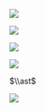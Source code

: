 ![](https://www.nta.go.jp/tmp/cf1cfb75-d85a-4973-a1c0-e694a930f289/images/90e2c236e14646f30d1e7d1c806e324330783b7b4d236e0df02dc630ced882bf.jpg)

![](https://www.nta.go.jp/tmp/cf1cfb75-d85a-4973-a1c0-e694a930f289/images/a23698044985386597faa28fc522d71e63928d3377f3a8f47505bb16d46a6e9b.jpg)

![](https://www.nta.go.jp/tmp/cf1cfb75-d85a-4973-a1c0-e694a930f289/images/ba32f85fb062de5da9559debe18c59d0cf2ac5a9956fcfdbb46cb26803d63ffd.jpg)

![](https://www.nta.go.jp/tmp/cf1cfb75-d85a-4973-a1c0-e694a930f289/images/22cc83170f770aef07d5521f3153fbf23ed9696ffef3d0994079e2141eadc655.jpg)

$\\ast$

![](https://www.nta.go.jp/tmp/cf1cfb75-d85a-4973-a1c0-e694a930f289/images/687b33c6daa8f3f6766233e67e76a7d9c26b77d87791e262fb9eaa1528f1b33d.jpg)
